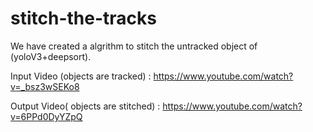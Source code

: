 # stitch-the-tracks

We have created a algrithm to stitch the untracked object of (yoloV3+deepsort). 


Input Video (objects are tracked) : https://www.youtube.com/watch?v=_bsz3wSEKo8

Output Video( objects are stitched) : https://www.youtube.com/watch?v=6PPd0DyYZpQ
